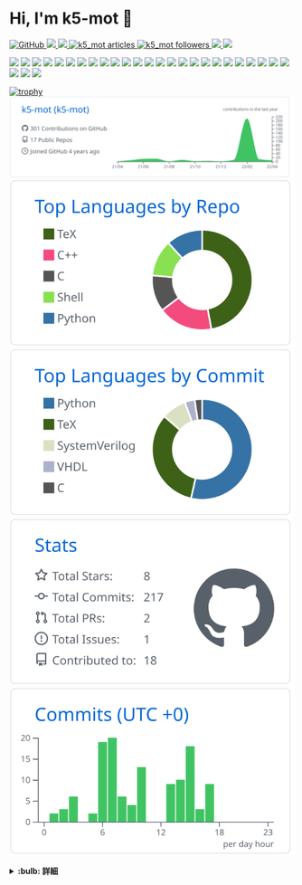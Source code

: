 <!--
**k5-mot/k5-mot** is a ✨ _special_ ✨ repository because its `README.md` (this file) appears on your GitHub profile.

Here are some ideas to get you started:

- 🔭 I’m currently working on ...
- 🌱 I’m currently learning ...
- 👯 I’m looking to collaborate on ...
- 🤔 I’m looking for help with ...
- 💬 Ask me about ...
- 📫 How to reach me: ...
- 😄 Pronouns: ...
- ⚡ Fun fact: ...
-->

# Hi, I'm k5-mot 👋

<p align="left">
  <a href="https://github.com/k5-mot/k5-mot/">
    <img src="https://komarev.com/ghpvc/?username=k5-mot" alt="GitHub"/>
  </a>
  <a href="http://twitter.com/k5_mot">
    <img height="20" src="https://img.shields.io/twitter/follow/k5_mot?label=Twitter&logo=twitter&style=flat" />
  </a>
  <a href="https://github.com/k5-mot">
    <img height="20" src="https://img.shields.io/github/followers/k5-mot?label=follow&logo=github&style=flat" />
  </a>
  <!-- Articles のバッジ -->
  <a href="https://zenn.dev/k5_mot/articles">
    <img src="https://zenn.badge.nikaera.com/s/k5_mot/articles?style=flat" alt="k5_mot articles" />
  </a>
 <!-- Followers のバッジ -->
  <a href="https://zenn.dev/k5_mot/followers">
    <img src="https://zenn.badge.nikaera.com/s/k5_mot/followers?style=flat" alt="k5_mot followers" />
  </a>
  <!--a href="https://www.reddit.com/user/k5-mot">
    <img height="20" src="https://img.shields.io/reddit/user-karma/combined/k5-mot?label=Reddit&logo=reddit&style=flat" />
  </a-->
  <!--a href="https://stackoverflow.com/users/18057054/k5-mot">
    <img height="20" src="https://img.shields.io/stackexchange/stackoverflow/r/18057054?label=StackOverflow&logo=stack-overflow&style=flat" />
  </a-->
  <!--a href="https://ja.stackoverflow.com/users/37685/k5-mot">
    <img height="20" src="https://img.shields.io/stackexchange/stackoverflow/r/18057054?label=StackOverflow&logo=stack-overflow&style=flat" />
  </a-->
  <a href="http://qiita.com/k5-mot">
    <img height="20" src="https://qiita-badge.apiapi.app/s/k5-mot/posts.svg" />
  </a>
  <a href="http://qiita.com/k5-mot">
    <img height="20" src="https://qiita-badge.apiapi.app/s/k5-mot/contributions.svg" />
  </a>
</p>

<p align="left">
  <img src="https://img.shields.io/badge/-Windows-0078D6.svg?logo=windows&style=popout">
  <img src="https://img.shields.io/badge/-Linux-404040.svg?logo=linux&style=popout">
  <img src="https://img.shields.io/badge/-Ubuntu-77216F.svg?logo=ubuntu&style=popout">
  <img src="https://img.shields.io/badge/-CentOS-262577.svg?logo=centos&style=popout">
  <img src="https://img.shields.io/badge/-C-4682b4.svg?logo=c&style=popout">
  <img src="https://img.shields.io/badge/-C++-00599C.svg?logo=cplusplus&style=popout">
  <img src="https://img.shields.io/badge/-C%20Sharp-239120.svg?logo=csharp&style=popout">
  <img src="https://img.shields.io/badge/-Python-FFD43B.svg?logo=python&style=popout">
  <img src="https://img.shields.io/badge/-Bash-ffffff.svg?logo=gnubash&style=popout">
  <img src="https://img.shields.io/badge/-HTML5-ebebeb.svg?logo=html5&style=popout">
  <img src="https://img.shields.io/badge/-CSS3-1572B6.svg?logo=css3&style=popout">
  <img src="https://img.shields.io/badge/-JavaScript-323330.svg?logo=javascript&style=popout">
  <img src="https://img.shields.io/badge/-Vim-019733.svg?logo=vim&style=popout">
  <img src="https://img.shields.io/badge/-Neovim-c0c0c0.svg?logo=Neovim&style=popout">
  <img src="https://img.shields.io/badge/-Visual%20Studio%20Code-007ACC.svg?logo=visualstudiocode&style=popout">
  <img src="https://img.shields.io/badge/-Visual%20Studio-5C2D91.svg?logo=visualstudio&style=popout">
  <img src="https://img.shields.io/badge/-Git-ffffff.svg?logo=git&style=popout">
  <img src="https://img.shields.io/badge/-Starship-DD0B78.svg?logo=starship&style=popout">
  <img src="https://img.shields.io/badge/-GitHub-181717.svg?logo=github&style=popout">
  <img src="https://img.shields.io/badge/-LaTeX-008080.svg?logo=latex&style=popout">
  <img src="https://img.shields.io/badge/-Inkscape-000000.svg?logo=inkscape&style=popout">
  <img src="https://img.shields.io/badge/-gnuplot-A42E2B.svg?logo=gnu&style=popout">
  <img src="https://img.shields.io/badge/-OpenGL-c0c0c0.svg?logo=opengl&style=popout">
  <img src="https://img.shields.io/badge/-MFC-0078D6.svg?logo=windows&style=popout">
  <img src="https://img.shields.io/badge/-WinForms-0078D6.svg?logo=windows&style=popout">
  <img src="https://img.shields.io/badge/-WPF-0078D6.svg?logo=windows&style=popout">
  <img src="https://img.shields.io/badge/-.NET-5C2D91.svg?logo=dotnet&style=popout">
  <img src="https://img.shields.io/badge/-Intel%20FPGA-0071C5.svg?logo=intel&style=popout">
  </p>

[![trophy](https://github-profile-trophy.vercel.app/?username=k5-mot&column=7)](https://github.com/ryo-ma/github-profile-trophy)
[![](https://raw.githubusercontent.com/k5-mot/k5-mot/main/profile-summary-card-output/github/0-profile-details.svg)](https://github.com/vn7n24fzkq/github-profile-summary-cards)
[![](https://raw.githubusercontent.com/k5-mot/k5-mot/main/profile-summary-card-output/github/1-repos-per-language.svg)](https://github.com/vn7n24fzkq/github-profile-summary-cards) [![](https://raw.githubusercontent.com/k5-mot/k5-mot/main/profile-summary-card-output/github/2-most-commit-language.svg)](https://github.com/vn7n24fzkq/github-profile-summary-cards)
[![](https://raw.githubusercontent.com/k5-mot/k5-mot/main/profile-summary-card-output/github/3-stats.svg)](https://github.com/vn7n24fzkq/github-profile-summary-cards) [![](https://raw.githubusercontent.com/k5-mot/k5-mot/main/profile-summary-card-output/github/4-productive-time.svg)](https://github.com/vn7n24fzkq/github-profile-summary-cards)


<details>
  <summary><strong>:bulb: 詳細</strong></summary>
  <div>

## :cupid: My Repositories

<table>
  <thead>
    <tr>
      <th>Type</th>
      <th>Title</th>
      <th>Detail</th>
    </tr>
  </thead>
  <tbody>
    <tr>
      <td>:bust_in_silhouette:</td>
      <td>
        <a href="https://github.com/k5-mot/k5-mot">k5-mot</a>
      </td>
      <td>:octocat: My GitHub Profile</td>
    </tr>
    <tr>
      <td>:scroll:</td>
      <td>
        <a href="https://github.com/k5-mot/template-handout">template-handout</a>
      </td>
      <td></td>
    </tr>
    <tr>
      <td>:scroll:</td>
      <td>
        <a href="https://github.com/k5-mot/template-report">template-report</a>
      </td>
      <td></td>
    </tr>
    <tr>
      <td>:scroll:</td>
      <td>
        <a href="https://github.com/k5-mot/template-slide">template-slide</a>
      </td>
      <td></td>
    </tr>
    <tr>
      <td>:scroll:</td>
      <td>
        <a href="https://github.com/k5-mot/template-IEEE">template-IEEE</a>
      </td>
      <td></td>
    </tr>
    <tr>
      <td>:scroll:</td>
      <td>
        <a href="https://github.com/k5-mot/template-IPSJ">template-IPSJ</a>
      </td>
      <td></td>
    </tr>
    <tr>
      <td>:bulb:</td>
      <td>
        <a href="https://github.com/k5-mot/The-Dining-Philosophers-Problem">The-Dining-Philosophers-Problem</a>
      </td>
      <td></td>
    </tr>
    <tr>
      <td>:gear:</td>
      <td>
        <a href="https://github.com/k5-mot/dotfiles">dotfiles</a>
      </td>
      <td></td>
    </tr>
    <tr>
      <td>:gear:</td>
      <td>
        <a href="https://github.com/k5-mot/code-samples">code-samples</a>
      </td>
      <td></td>
    </tr>
    <tr>
      <td>:rocket:</td>
      <td>
        <a href="https://github.com/k5-mot/package-action">package-action</a>
      </td>
      <td></td>
    </tr>
    <tr>
      <td>:rocket:</td>
      <td>
        <a href="https://github.com/k5-mot/info-action">info-action</a>
      </td>
      <td></td>
    </tr>
    <tr>
      <td>:rocket:</td>
      <td>
        <a href="https://github.com/k5-mot/latexmk-action">latexmk-action</a>
      </td>
      <td></td>
    </tr>
    <tr>
      <td>:rocket:</td>
      <td>
        <a href="https://github.com/k5-mot/auto-hms-action">auto-hms-action</a>
      </td>
      <td></td>
    </tr>
  </tbody>
</table>

  </div>
</details>


